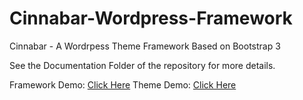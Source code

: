 Cinnabar-Wordpress-Framework
============================

Cinnabar - A Wordrpess Theme Framework Based on Bootstrap 3

See the Documentation Folder of the repository for more details.

Framework Demo: [Click Here](http://apps.pixeldropinc.com/cinnabarframework)
Theme Demo: [Click Here](http://apps.pixeldropinc.com/cinnabartheme)
